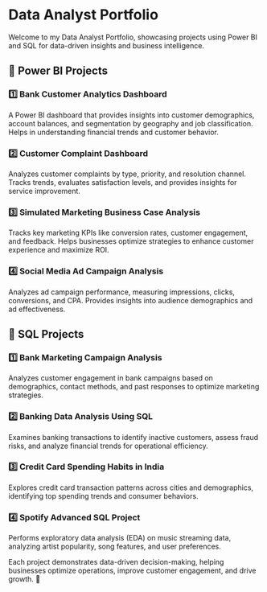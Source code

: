 # Data Analyst Portfolio

Welcome to my Data Analyst Portfolio, showcasing projects using Power BI and SQL for data-driven insights and business intelligence.

## 🔹 Power BI Projects

### 1️⃣ Bank Customer Analytics Dashboard

A Power BI dashboard that provides insights into customer demographics, account balances, and segmentation by geography and job classification. Helps in understanding financial trends and customer behavior.

### 2️⃣ Customer Complaint Dashboard

Analyzes customer complaints by type, priority, and resolution channel. Tracks trends, evaluates satisfaction levels, and provides insights for service improvement.

### 3️⃣ Simulated Marketing Business Case Analysis

Tracks key marketing KPIs like conversion rates, customer engagement, and feedback. Helps businesses optimize strategies to enhance customer experience and maximize ROI.

### 4️⃣ Social Media Ad Campaign Analysis

Analyzes ad campaign performance, measuring impressions, clicks, conversions, and CPA. Provides insights into audience demographics and ad effectiveness.

## 🔹 SQL Projects

### 1️⃣ Bank Marketing Campaign Analysis

Analyzes customer engagement in bank campaigns based on demographics, contact methods, and past responses to optimize marketing strategies.

### 2️⃣ Banking Data Analysis Using SQL

Examines banking transactions to identify inactive customers, assess fraud risks, and analyze financial trends for operational efficiency.

### 3️⃣ Credit Card Spending Habits in India

Explores credit card transaction patterns across cities and demographics, identifying top spending trends and consumer behaviors.

### 4️⃣ Spotify Advanced SQL Project

Performs exploratory data analysis (EDA) on music streaming data, analyzing artist popularity, song features, and user preferences.




Each project demonstrates data-driven decision-making, helping businesses optimize operations, improve customer engagement, and drive growth. 🚀
